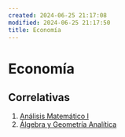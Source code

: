 ```yaml
---
created: 2024-06-25 21:17:08
modified: 2024-06-25 21:17:50
title: Economía
---
```


# Economía

## Correlativas

1. [Análisis Matemático I](Análisis%20Matemático%20I/README.md)
2. [Álgebra y Geometría Analítica](Álgebra%20y%20Geometría%20Analítica/README.md)
